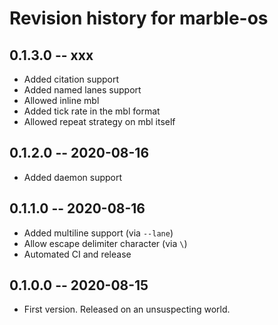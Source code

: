 # Revision history for marble-os
## 0.1.3.0 -- xxx

* Added citation support
* Added named lanes support
* Allowed inline mbl
* Added tick rate in the mbl format
* Allowed repeat strategy on mbl itself

## 0.1.2.0 -- 2020-08-16

* Added daemon support

## 0.1.1.0 -- 2020-08-16

* Added multiline support (via `--lane`)
* Allow escape delimiter character (via `\`)
* Automated CI and release


## 0.1.0.0 -- 2020-08-15

* First version. Released on an unsuspecting world.
